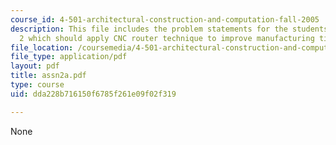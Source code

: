 ```yaml
---
course_id: 4-501-architectural-construction-and-computation-fall-2005
description: This file includes the problem statements for the students for assignment
  2 which should apply CNC router technique to improve manufacturing time.
file_location: /coursemedia/4-501-architectural-construction-and-computation-fall-2005/dda228b716150f6785f261e09f02f319_assn2a.pdf
file_type: application/pdf
layout: pdf
title: assn2a.pdf
type: course
uid: dda228b716150f6785f261e09f02f319

---
```

None